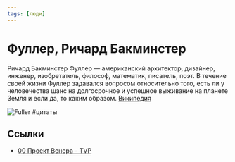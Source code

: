 ```yaml
---
tags: [люди]
---
```

# Фуллер, Ричард Бакминстер

Ричард Бакминстер Фуллер — американский архитектор, дизайнер, инженер, изобретатель, философ, математик, писатель, поэт. В течение своей жизни Фуллер задавался вопросом относительно того, есть ли у человечества шанс на долгосрочное и успешное выживание на планете Земля и если да, то каким образом. [Википедия](https://ru.wikipedia.org/wiki/%D0%A4%D1%83%D0%BB%D0%BB%D0%B5%D1%80,_%D0%A0%D0%B8%D1%87%D0%B0%D1%80%D0%B4_%D0%91%D0%B0%D0%BA%D0%BC%D0%B8%D0%BD%D1%81%D1%82%D0%B5%D1%80)

![Fuller](../assets/Fuller.jpg) #цитаты

## Ссылки

* [00 Проект Венера - TVP](00%20Проект%20Венера%20-%20TVP.md)
